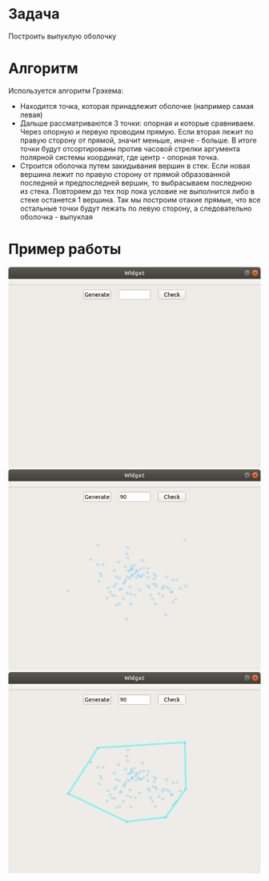 # Задача
Построить выпуклую оболочку
# Алгоритм
Используется алгоритм Грэхема:
- Находится точка, которая принадлежит оболочке (например самая левая)
- Дальше рассматриваются 3 точки: опорная и которые сравниваем. Через опорную и первую проводим прямую. Если вторая лежит по правую сторону от прямой, значит меньше, иначе - больше. В итоге точки будут отсортированы против часовой стрелки аргумента полярной системы координат, где центр - опорная точка.
- Строится оболочка путем закидывания вершин в стек. Если новая вершина лежит по правую сторону от прямой образованной последней и предпоследней вершин, то выбрасываем последнюю из стека. Повторяем до тех пор пока условие не выполнится либо в стеке останется 1 вершина. Так мы построим отакие прямые, что все остальные точки будут лежать по левую сторону, а следовательно оболочка - выпуклая

# Пример работы
![](https://github.com/N1kSt4r/Computational-Geometry/blob/master/GrahamScan/screenshots/1.png?raw=true)
![](https://github.com/N1kSt4r/Computational-Geometry/blob/master/GrahamScan/screenshots/2.png?raw=true)
![](https://github.com/N1kSt4r/Computational-Geometry/blob/master/GrahamScan/screenshots/3.png?raw=true)
